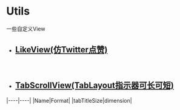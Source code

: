 # Utils

一些自定义View


- ## [LikeView(仿Twitter点赞)](/library/src/main/java/com/huige/library/widget/likeview/LikeView.java)
 
- ## [TabScrollView(TabLayout指示器可长可短)](/library/src/main/java/com/huige/library/widget/TabLayout) 

|----|----|
    |Name|Format|
    |tabTitleSize|dimension|
